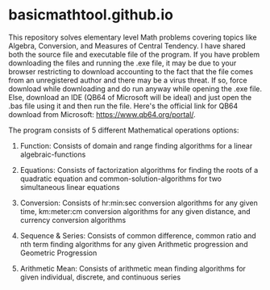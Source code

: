 # basicmathtool.github.io
This repository solves elementary level Math problems covering topics like Algebra, Conversion, and Measures of Central Tendency. I have shared both the source file and executable file of the program. If you have problem downloading the files and running the .exe file, it may be due to your browser restricting to download accounting to the fact that the file comes from an unregistered author and there may be a virus threat. If so, force download while downloading and do run anyway while opening the .exe file. Else, download an IDE (QB64 of Microsoft will be ideal) and just open the .bas file using it and then run the file. Here's the official link for QB64 download from Microsoft: https://www.qb64.org/portal/.

The program consists of 5 different Mathematical operations options:

1.	Function: Consists of domain and range finding algorithms for a linear algebraic-functions

2.	Equations: Consists of factorization algorithms for finding the roots of a quadratic equation and common-solution-algorithms for two simultaneous linear equations

3.	Conversion: Consists of hr:min:sec conversion algorithms for any given time, km:meter:cm conversion algorithms for any given distance, and currency conversion algorithms

4.	 Sequence & Series: Consists of common difference, common ratio and nth term finding algorithms for any given Arithmetic progression and Geometric Progression

5.	Arithmetic Mean: Consists of arithmetic mean finding algorithms for given individual, discrete, and continuous series
